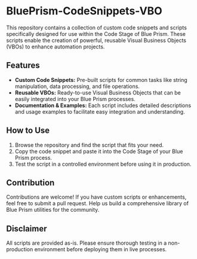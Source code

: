 # BluePrism-CodeSnippets-VBO

This repository contains a collection of custom code snippets and scripts specifically designed for use within the Code Stage of Blue Prism. These scripts enable the creation of powerful, reusable Visual Business Objects (VBOs) to enhance automation projects.

## Features
- **Custom Code Snippets:** Pre-built scripts for common tasks like string manipulation, data processing, and file operations.
- **Reusable VBOs:** Ready-to-use Visual Business Objects that can be easily integrated into your Blue Prism processes.
- **Documentation & Examples:** Each script includes detailed descriptions and usage examples to facilitate easy integration and understanding.

## How to Use
1. Browse the repository and find the script that fits your need.
2. Copy the code snippet and paste it into the Code Stage of your Blue Prism process.
3. Test the script in a controlled environment before using it in production.

## Contribution
Contributions are welcome! If you have custom scripts or enhancements, feel free to submit a pull request. Help us build a comprehensive library of Blue Prism utilities for the community.

## Disclaimer
All scripts are provided as-is. Please ensure thorough testing in a non-production environment before deploying them in live processes.
